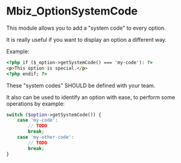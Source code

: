# Mbiz_OptionSystemCode

This module allows you to add a "system code" to every option.

It is really useful if you want to display an option a different way.

Example:

```html
<?php if ($_option->getSystemCode() === 'my-code'): ?>
<p>This option is special.</p>
<?php endif; ?>
```

These "system codes" SHOULD be defined with your team.

It also can be used to identify an option with ease, to perform some operations by example:

```php
switch ($option->getSystemCode()) {
	case 'my-code':
    	// TODO
        break;
    case 'my-other-code':
    	// TODO
        break;
}
```